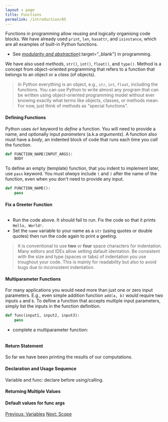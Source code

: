 ```yaml
---
layout : page
title: Functions
permalink: /introduction/05
---
```


Functions in programming allow reusing and logically organising code blocks.
We have already used `print`, `len`, `hasattr`, and `isinstance`, which are all
examples of built-in Python functions.

- See [*modularity and abstraction*](https://www.geeksforgeeks.org/software-engineering/modular-approach-in-programming/){:target="_blank"}
in programming.

We have also used *methods*, `str()`, `int()`, `float()`, and `type()`. Method is
a concept from object-oriented programming that refers to a function that belongs
to an object or a *class* (of objects).

> In Python everything is an object, e.g., `str`, `int`, `float`, including the
functions. You can use Python to write almost any program that can be written using
object-oriented programming model without ever knowing exactly what terms like
objects, classes, or methods mean. For now, just think of methods as "special
functions".

#### Defining Functions

Python uses `def` keyword to *define* a function. You will need to provide a name,
and optionally input *parameters* (a.k.a *arguments*). A function also must have
a *body*, an indented block of code that runs each time you *call* the function.

```python
def FUNCTION_NAME(INPUT_ARGS):
    BODY
```

To define an empty (template) function, that you indent to implement later, use
`pass` keyword. You must *always* include `(` and `)` after the name of the function,
even when you don't need to provide any input.

```python
def FUNCTION_NAME():
    pass
```

#### Fix a Greeter Function

<div class="language-python highlighter-rouge">
<pre class="highlight"><script type="py-editor" worker>
def greeter(name):
print(f"Hello, {name}!")

name = 'World'
greeter(name)
</script></pre></div>

- Run the code above. It should fail to run. Fix the code so that it prints
`Hello, World!`.
- Set the `name` variable to your name as a `str` (using quotes
or double quotes) then run the code again to print a geeting.

> It is conventional to use **two** or **four** space characters for indentation.
Many editors and IDEs allow setting dafault identation. Be consistent with the
size and type (spaces or tabs) of indentation you use troughout your code. This is
mainly for readability but also to avoid bugs due to inconsistent indentation.

#### Multiparameter Functions

For many applications you would need more than just one or zero input parameters.
E.g., even simple addition function `add(a, b)` would require two inputs `a` and
`b`. To define a function that accepts multiple input parameters, simply list the
inputs in the function definition.

```python
def func(input1, input2, input3):
    pass
```

- complete a multiparameter function:

<div class="language-python highlighter-rouge">
<pre class="highlight"><script type="py-editor" worker>
def add_numbers(x, y, z):
    s = ?

    # don't edit below this line
    print(f"sum = {s}")

add_numbers(2, 8, 32)
</script></pre></div>

#### Return Statement

So far we have been printing the results of our computations.

#### Declaration and Usage Sequence

Variable and func: declare before using/calling.

#### Returning Multiple Values

#### Default values for func args

<div class="prevnextlinks">
    <a id="previous" href="04">Previous: Variables</a>
    <a id="next" href="06">Next: Scope</a>
</div>
<script src="{{ '/assets/js/navigation.js' | relative_url }}" defer></script>
